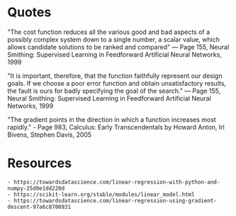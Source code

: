 # Quotes

"The cost function reduces all the various good and bad aspects of a possibly complex system down to a single number, a scalar value, which allows candidate solutions to be ranked and compared" — Page 155, Neural Smithing: Supervised Learning in Feedforward Artificial Neural Networks, 1999

"It is important, therefore, that the function faithfully represent our design goals. If we choose a poor error function and obtain unsatisfactory results, the fault is ours for badly specifying the goal of the search." — Page 155, Neural Smithing: Supervised Learning in Feedforward Artificial Neural Networks, 1999

"The gradient points in the direction in which a function increases most rapidly." - Page 983, Calculus: Early Transcendentals by Howard Anton, Irl Bivens, Stephen Davis, 2005

# Resources
    - https://towardsdatascience.com/linear-regression-with-python-and-numpy-25d0e1dd220d
    - https://scikit-learn.org/stable/modules/linear_model.html
    - https://towardsdatascience.com/linear-regression-using-gradient-descent-97a6c8700931
